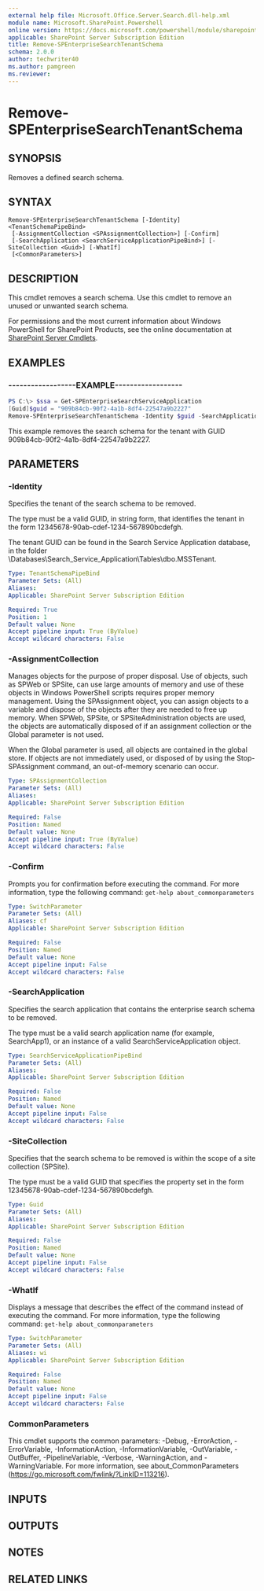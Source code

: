 ```yaml
---
external help file: Microsoft.Office.Server.Search.dll-help.xml
module name: Microsoft.SharePoint.Powershell
online version: https://docs.microsoft.com/powershell/module/sharepoint-server/remove-spenterprisesearchtenantschema
applicable: SharePoint Server Subscription Edition
title: Remove-SPEnterpriseSearchTenantSchema
schema: 2.0.0
author: techwriter40
ms.author: pamgreen
ms.reviewer: 
---
```


# Remove-SPEnterpriseSearchTenantSchema

## SYNOPSIS
Removes a defined search schema.


## SYNTAX

```
Remove-SPEnterpriseSearchTenantSchema [-Identity] <TenantSchemaPipeBind>
 [-AssignmentCollection <SPAssignmentCollection>] [-Confirm]
 [-SearchApplication <SearchServiceApplicationPipeBind>] [-SiteCollection <Guid>] [-WhatIf]
 [<CommonParameters>]
```

## DESCRIPTION
This cmdlet removes a search schema. 
Use this cmdlet to remove an unused or unwanted search schema.

For permissions and the most current information about Windows PowerShell for SharePoint Products, see the online documentation at [SharePoint Server Cmdlets](https://docs.microsoft.com/powershell/sharepoint/sharepoint-server/sharepoint-server-cmdlets).


## EXAMPLES

### ------------------EXAMPLE------------------
```powershell
PS C:\> $ssa = Get-SPEnterpriseSearchServiceApplication
[Guid]$guid = "909b84cb-90f2-4a1b-8df4-22547a9b2227"
Remove-SPEnterpriseSearchTenantSchema -Identity $guid -SearchApplication $ssa
```

This example removes the search schema for the tenant with GUID 909b84cb-90f2-4a1b-8df4-22547a9b2227.


## PARAMETERS

### -Identity
Specifies the tenant of the search schema to be removed.

The type must be a valid GUID, in string form, that identifies the tenant in the form 12345678-90ab-cdef-1234-567890bcdefgh.

The tenant GUID can be found in the Search Service Application database, in the folder \Databases\Search_Service_Application\Tables\dbo.MSSTenant.

```yaml
Type: TenantSchemaPipeBind
Parameter Sets: (All)
Aliases: 
Applicable: SharePoint Server Subscription Edition

Required: True
Position: 1
Default value: None
Accept pipeline input: True (ByValue)
Accept wildcard characters: False
```

### -AssignmentCollection
Manages objects for the purpose of proper disposal. Use of objects, such as SPWeb or SPSite, can use large amounts of memory and use of these objects in Windows PowerShell scripts requires proper memory management. Using the SPAssignment object, you can assign objects to a variable and dispose of the objects after they are needed to free up memory. When SPWeb, SPSite, or SPSiteAdministration objects are used, the objects are automatically disposed of if an assignment collection or the Global parameter is not used.

When the Global parameter is used, all objects are contained in the global store. If objects are not immediately used, or disposed of by using the Stop-SPAssignment command, an out-of-memory scenario can occur.

```yaml
Type: SPAssignmentCollection
Parameter Sets: (All)
Aliases: 
Applicable: SharePoint Server Subscription Edition

Required: False
Position: Named
Default value: None
Accept pipeline input: True (ByValue)
Accept wildcard characters: False
```

### -Confirm
Prompts you for confirmation before executing the command.
For more information, type the following command: `get-help about_commonparameters`

```yaml
Type: SwitchParameter
Parameter Sets: (All)
Aliases: cf
Applicable: SharePoint Server Subscription Edition

Required: False
Position: Named
Default value: None
Accept pipeline input: False
Accept wildcard characters: False
```

### -SearchApplication
Specifies the search application that contains the enterprise search schema to be removed.

The type must be a valid search application name (for example, SearchApp1), or an instance of a valid SearchServiceApplication object.

```yaml
Type: SearchServiceApplicationPipeBind
Parameter Sets: (All)
Aliases: 
Applicable: SharePoint Server Subscription Edition

Required: False
Position: Named
Default value: None
Accept pipeline input: False
Accept wildcard characters: False
```

### -SiteCollection
Specifies that the search schema to be removed is within the scope of a site collection (SPSite).

The type must be a valid GUID that specifies the property set in the form 12345678-90ab-cdef-1234-567890bcdefgh.

```yaml
Type: Guid
Parameter Sets: (All)
Aliases: 
Applicable: SharePoint Server Subscription Edition

Required: False
Position: Named
Default value: None
Accept pipeline input: False
Accept wildcard characters: False
```

### -WhatIf
Displays a message that describes the effect of the command instead of executing the command.
For more information, type the following command: `get-help about_commonparameters`

```yaml
Type: SwitchParameter
Parameter Sets: (All)
Aliases: wi
Applicable: SharePoint Server Subscription Edition

Required: False
Position: Named
Default value: None
Accept pipeline input: False
Accept wildcard characters: False
```

### CommonParameters
This cmdlet supports the common parameters: -Debug, -ErrorAction, -ErrorVariable, -InformationAction, -InformationVariable, -OutVariable, -OutBuffer, -PipelineVariable, -Verbose, -WarningAction, and -WarningVariable. For more information, see about_CommonParameters (https://go.microsoft.com/fwlink/?LinkID=113216).

## INPUTS

## OUTPUTS

## NOTES

## RELATED LINKS
